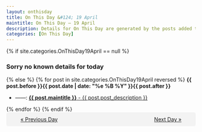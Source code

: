```yaml
---
layout: onthisday
title: On This Day &#124; 19 April
maintitle: On This Day — 19 April
description: Details for On This Day are generated by the posts added to the website so the content is subject to changes/updates over time.
categories: [On This Day]
---
```


{% if site.categories.OnThisDay19April == null %}
<h3>Sorry no known details for today</h3>
{% else %}
{% for post in site.categories.OnThisDay19April reversed %}
<strong>{{ post.before }}{{ post.date | date: "%e %B %Y" }}{{ post.after }}</strong>
<ul>
<li> ——: <a class="{{ post.class }}" href="{{ post.url }}"><strong>{{ post.maintitle }}</strong> - {{ post.post_description }}</a></li>
</ul>
{% endfor %}
{% endif %}

<div style="background-color: #f3f3f3; padding: 10px; border-radius: 5px; text-align: center; display: flex; justify-content: space-evenly;">
<a href="/onthisday/04/04-18">« Previous Day</a>
<span style="visibility:hidden;">[ Visit Leap Year February 29 ]</span>
<a href="/onthisday/04/04-20">Next Day »</a>
</div>
